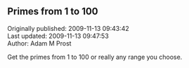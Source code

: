 ## Primes from 1 to 100  
Originally published: 2009-11-13 09:43:42  
Last updated: 2009-11-13 09:47:53  
Author: Adam M Prost  
  
Get the primes from 1 to 100 or really any range you choose.